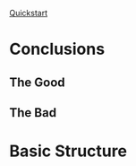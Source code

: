 [Quickstart](https://docutils.sourceforge.io/docs/user/rst/quickstart.html)

# Conclusions
## The Good

## The Bad


# Basic Structure
